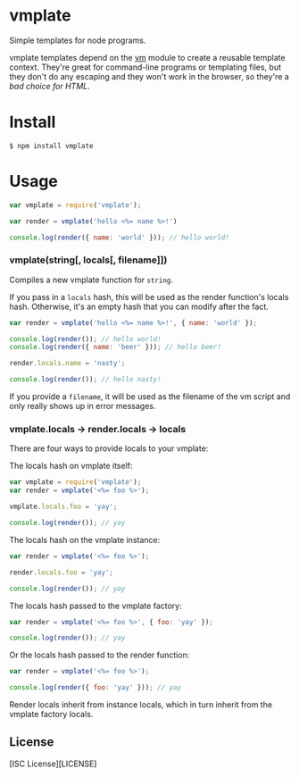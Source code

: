 # vmplate

Simple templates for node programs.

vmplate templates depend on the [vm][1] module to create a reusable template context. They're great for command-line programs or templating files, but they don't do any escaping and they won't work in the browser, so they're a _bad choice for HTML_.

# Install

```
$ npm install vmplate
```

# Usage

``` js
var vmplate = require('vmplate');

var render = vmplate('hello <%= name %>!')

console.log(render({ name: 'world' })); // hello world!
```

### vmplate(string[, locals[, filename]])

Compiles a new vmplate function for `string`.

If you pass in a `locals` hash, this will be used as the render function's locals hash. Otherwise, it's an empty hash that you can modify after the fact.

``` js
var render = vmplate('hello <%= name %>!', { name: 'world' });

console.log(render()); // hello world!
console.log(render({ name: 'beer' })); // hello beer!

render.locals.name = 'nasty';

console.log(render()); // hello nasty!
```

If you provide a `filename`, it will be used as the filename of the vm script and only really shows up in error messages.

### vmplate.locals → render.locals → locals

There are four ways to provide locals to your vmplate:

The locals hash on vmplate itself:

``` js
var vmplate = require('vmplate');
var render = vmplate('<%= foo %>');

vmplate.locals.foo = 'yay';

console.log(render()); // yay
```

The locals hash on the vmplate instance:

``` js
var render = vmplate('<%= foo %>');

render.locals.foo = 'yay';

console.log(render()); // yay
```

The locals hash passed to the vmplate factory:

``` js
var render = vmplate('<%= foo %>', { foo: 'yay' });

console.log(render()); // yay
```

Or the locals hash passed to the render function:

``` js
var render = vmplate('<%= foo %>');

console.log(render({ foo: 'yay' })); // yay
```

Render locals inherit from instance locals, which in turn inherit from the vmplate factory locals.

## License

[ISC License][LICENSE]

[1]: https://nodejs.org/api/vm.html

